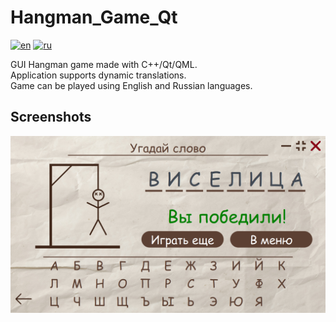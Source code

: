 # Hangman_Game_Qt

[![en](https://img.shields.io/badge/lang-en-blue.svg)](https://github.com/Dariarty/Hangman_Game_Qt/blob/main/README.md)
[![ru](https://img.shields.io/badge/lang-ru-red.svg)](https://github.com/Dariarty/Hangman_Game_Qt/blob/main/README.ru.md)

GUI Hangman game made with C++/Qt/QML. </br> 
Application supports dynamic translations. </br>
Game can be played using English and Russian languages. </br>


## Screenshots
![alt text](assets/game_screenshot.png)
